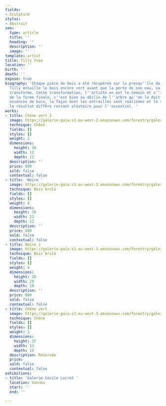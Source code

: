 ```yaml
---
fields:
- Sculpture
styles:
- Abstrait
seo:
  type: article
  title: ''
  heading: ''
  description: ''
  image: ''
template: artist
title: Tilly Yves
location: ''
birth: ''
death: ''
expose: true
biography: 'Chaque pièce de bois a été récupérée sur la presqu''île de Rhuys. Yves
  Tilly entaille le bois encore vert avant que la perte de son eau, sa sève ne le
  transforme. Cette transformation, l''artiste en est le témoin et s''il y a beauté
  de la forme finale, c''est bien au déclin de l''arbre qu''on le doit. Selon les
  essences de bois, la façon dont les entrailles sont réalisées et la saison de coupe,
  le résultat diffère restant aléatoire pour l''essentiel. '
works:
- title: Chêne vert 2
  image: https://galerie-gaia.s3.eu-west-3.amazonaws.com/forestry/galerie-gaia-yves-tillyIMG-20221101-WA0009-01.jpg
  technique: Chêne
  fields: []
  styles: []
  weight: 2
  dimensions:
    height: 38
    width: 12
    depth: 12
  description: ''
  price: 800
  sold: false
  contextual: false
- title: 'Noire '
  image: https://galerie-gaia.s3.eu-west-3.amazonaws.com/forestry/galerie-gaia-yves-tillyIMG-20221101-WA0012-01.jpg
  technique: Bois brulé
  fields: []
  styles: []
  weight: 4
  dimensions:
    height: 29
    width: 23
    depth: 12
  description: ''
  price: 800
  sold: false
  contextual: false
- title: Noire 2
  image: https://galerie-gaia.s3.eu-west-3.amazonaws.com/forestry/galerie-gaia-yves-tillyIMG-20221101-WA0013-01.jpg
  technique: Bois brulé
  fields: []
  styles: []
  weight: 4
  dimensions:
    height: 20
    width: 29
    depth: 18
  description: ''
  price: 800
  sold: false
  contextual: false
- title: Chêne vert
  image: https://galerie-gaia.s3.eu-west-3.amazonaws.com/forestry/galerie-gaia-yves-tillyIMG-20221101-WA0007-01~2.jpg
  technique: Chêne
  fields: []
  styles: []
  weight: 2
  dimensions:
    height: 37
    width: 13
    depth: 15
  description: Réservée
  price: 
  sold: false
  contextual: false
exhibitions:
- title: 'Galerie Cécile Loiret '
  location: Vannes
  start: ''
  end: ''

---
```

